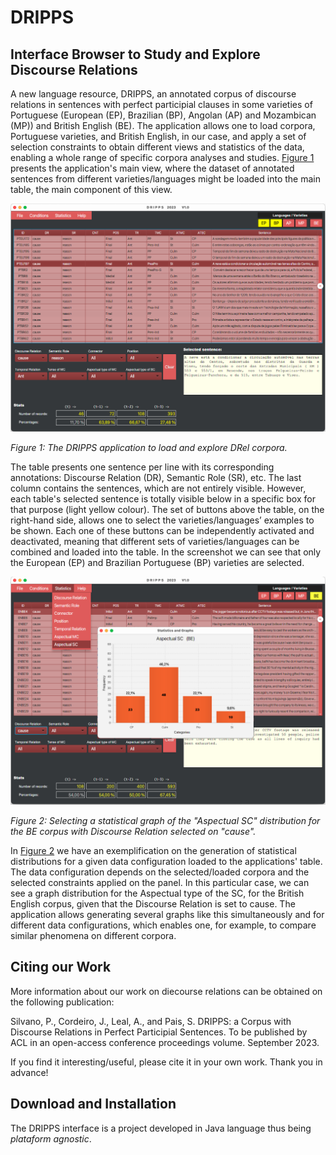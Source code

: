 # DRIPPS
## Interface Browser to Study and Explore Discourse Relations

A new language resource, DRIPPS, an annotated corpus of discourse relations in sentences with perfect participial clauses in some varieties of Portuguese (European (EP), Brazilian (BP), Angolan (AP) and Mozambican (MP)) and British English (BE). The application allows one to load corpora, Portuguese varieties, and British English, in our case, and apply a set of selection constraints to obtain different views and statistics of the data, enabling a whole range of specific corpora analyses and studies. [Figure 1](#figure-mainview) presents the application's main view, where the dataset of annotated sentences from different varieties/languages might be loaded into the main table, the main component of this view. 

![File DRIPPS.png](DRIPPS.png)
<!---:label:figure-mainview --->
*Figure 1: The DRIPPS application to load and explore DRel corpora.*

The table presents one sentence per line with its corresponding annotations: Discourse Relation (DR), Semantic Role (SR), etc. The last column contains the sentences, which are not entirely visible. However, each table's selected sentence is totally visible below in a specific box for that purpose (light yellow colour). The set of buttons above the table, on the right-hand side, allows one to select the varieties/languages’ examples to be shown. Each one of these buttons can be independently activated and deactivated, meaning that different sets of varieties/languages can be combined and loaded into the table. In the screenshot we can see that only the European (EP) and Brazilian Portuguese (BP) varieties are selected.

![File DRIPPS2.png](DRIPPS2.png)
<!---:label:figure-statistics --->
*Figure 2: Selecting a statistical graph of the "Aspectual SC" distribution for the BE corpus with Discourse Relation selected on "cause".*

In [Figure 2](#figure-statistics) we have an exemplification on the generation of statistical distributions for a given data configuration loaded to the applications' table. The data configuration depends on the selected/loaded corpora and the selected constraints applied on the panel. In this particular case, we can see a graph distribution for the Aspectual type of the SC, for the British English corpus, given that the Discourse Relation is set to cause. The application allows generating several graphs like this simultaneously and for different data configurations, which enables one, for example, to compare similar phenomena on different corpora.

## Citing our Work

More information about our work on diecourse relations can be obtained on the following publication:

Silvano, P., Cordeiro, J., Leal, A., and Pais, S. DRIPPS: a Corpus with Discourse Relations in Perfect Participial Sentences. To be published by ACL in an open-access conference proceedings volume. September 2023.

If you find it interesting/useful, please cite it in your own work. Thank you in advance!

## Download and Installation

The DRIPPS interface is a project developed in Java language thus being *plataform agnostic*.
